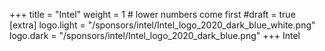 +++
title = "Intel"
weight = 1          # lower numbers come first
#draft = true
[extra]
logo.light = "/sponsors/intel/Intel_logo_2020_dark_blue_white.png"
logo.dark = "/sponsors/intel/Intel_logo_2020_dark_blue.png"
+++
Intel